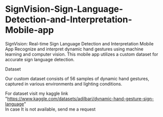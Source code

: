 # SignVision-Sign-Language-Detection-and-Interpretation-Mobile-app
SignVision: Real-time Sign Language Detection and Interpretation Mobile App  Recognize and interpret dynamic hand gestures using machine learning and computer vision. This mobile app utilizes a custom dataset for accurate sign language detection. 

Dataset

Our custom dataset consists of 56 samples of dynamic hand gestures, captured in various environments and lighting conditions.


For dataset visit my kaggle link "https://www.kaggle.com/datasets/adilbari/dynamic-hand-gesture-sign-language"  
In case It is not available, send me a request
